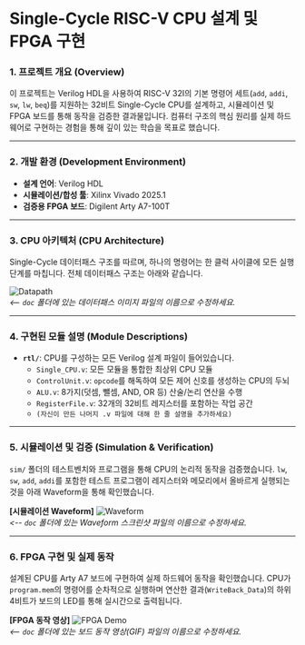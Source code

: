 # Single-Cycle RISC-V CPU 설계 및 FPGA 구현

### 1. 프로젝트 개요 (Overview)
이 프로젝트는 Verilog HDL을 사용하여 RISC-V 32I의 기본 명령어 세트(`add`, `addi`, `sw`, `lw`, `beq`)를 지원하는 32비트 Single-Cycle CPU를 설계하고, 시뮬레이션 및 FPGA 보드를 통해 동작을 검증한 결과물입니다. 컴퓨터 구조의 핵심 원리를 실제 하드웨어로 구현하는 경험을 통해 깊이 있는 학습을 목표로 했습니다.

---

### 2. 개발 환경 (Development Environment)
* **설계 언어**: Verilog HDL
* **시뮬레이션/합성 툴**: Xilinx Vivado 2025.1
* **검증용 FPGA 보드**: Digilent Arty A7-100T

---

### 3. CPU 아키텍처 (CPU Architecture)
Single-Cycle 데이터패스 구조를 따르며, 하나의 명령어는 한 클럭 사이클에 모든 실행 단계를 마칩니다. 전체 데이터패스 구조는 아래와 같습니다.

![Datapath](doc/데이터패스_이미지_파일명.png)  
*<-- `doc` 폴더에 있는 데이터패스 이미지 파일의 이름으로 수정하세요.*

---

### 4. 구현된 모듈 설명 (Module Descriptions)
* **`rtl/`**: CPU를 구성하는 모든 Verilog 설계 파일이 들어있습니다.
    * `Single_CPU.v`: 모든 모듈을 통합한 최상위 CPU 모듈
    * `ControlUnit.v`: `opcode`를 해독하여 모든 제어 신호를 생성하는 CPU의 두뇌
    * `ALU.v`: 8가지(덧셈, 뺄셈, AND, OR 등) 산술/논리 연산을 수행
    * `RegisterFile.v`: 32개의 32비트 레지스터를 포함하는 작업 공간
    * `(자신이 만든 나머지 .v 파일에 대해 한 줄 설명을 추가하세요)`

---

### 5. 시뮬레이션 및 검증 (Simulation & Verification)
`sim/` 폴더의 테스트벤치와 프로그램을 통해 CPU의 논리적 동작을 검증했습니다. `lw`, `sw`, `add`, `addi`를 포함한 테스트 프로그램이 레지스터와 메모리에서 올바르게 실행되는 것을 아래 Waveform을 통해 확인했습니다.

**[시뮬레이션 Waveform]** ![Waveform](doc/waveform_이미지_파일명.png)  
*<-- `doc` 폴더에 있는 Waveform 스크린샷 파일의 이름으로 수정하세요.*

---

### 6. FPGA 구현 및 실제 동작
설계된 CPU를 Arty A7 보드에 구현하여 실제 하드웨어 동작을 확인했습니다. CPU가 `program.mem`의 명령어를 순차적으로 실행하며 연산한 결과(`WriteBack_Data`)의 하위 4비트가 보드의 LED를 통해 실시간으로 출력됩니다.

**[FPGA 동작 영상]** ![FPGA Demo](doc/FPGA_동작영상_파일명.gif)  
*<-- `doc` 폴더에 있는 보드 동작 영상(GIF) 파일의 이름으로 수정하세요.*

